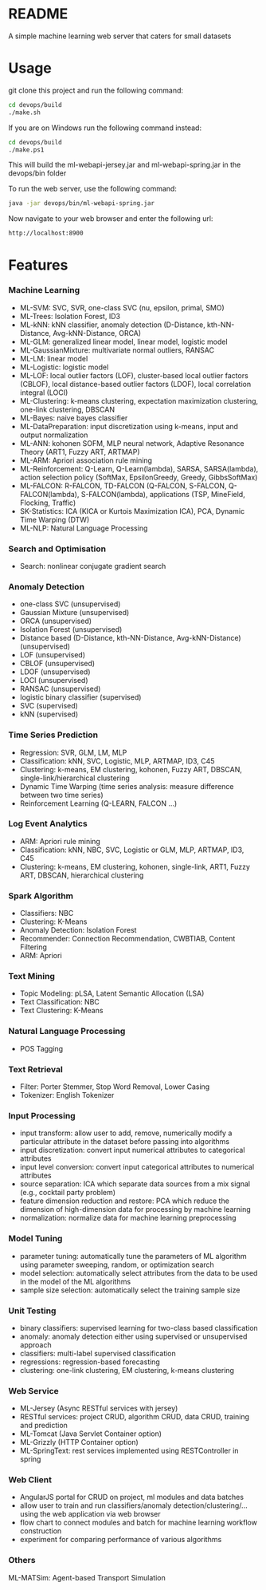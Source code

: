 # README #

A simple machine learning web server that caters for small datasets

# Usage

git clone this project and run the following command:

```bash
cd devops/build
./make.sh
```

If you are on Windows run the following command instead:

```bash
cd devops/build
./make.ps1
```

This will build the ml-webapi-jersey.jar and ml-webapi-spring.jar in the devops/bin folder

To run the web server, use the following command:

```bash
java -jar devops/bin/ml-webapi-spring.jar
```

Now navigate to your web browser and enter the following url: 

```html
http://localhost:8900
```

# Features

### Machine Learning ###

* ML-SVM: SVC, SVR, one-class SVC (nu, epsilon, primal, SMO)
* ML-Trees: Isolation Forest, ID3
* ML-kNN: kNN classifier, anomaly detection (D-Distance, kth-NN-Distance, Avg-kNN-Distance, ORCA)
* ML-GLM: generalized linear model, linear model, logistic model
* ML-GaussianMixture: multivariate normal outliers, RANSAC
* ML-LM: linear model
* ML-Logistic: logistic model
* ML-LOF: local outlier factors (LOF), cluster-based local outlier factors (CBLOF), local distance-based outlier factors (LDOF), local correlation integral (LOCI)
* ML-Clustering: k-means clustering, expectation maximization clustering, one-link clustering, DBSCAN
* ML-Bayes: naive bayes classifier
* ML-DataPreparation: input discretization using k-means, input and output normalization
* ML-ANN: kohonen SOFM, MLP neural network, Adaptive Resonance Theory (ART1, Fuzzy ART, ARTMAP)
* ML-ARM: Apriori association rule mining
* ML-Reinforcement: Q-Learn, Q-Learn(lambda), SARSA, SARSA(lambda), action selection policy (SoftMax, EpsilonGreedy, Greedy, GibbsSoftMax)
* ML-FALCON: R-FALCON, TD-FALCON (Q-FALCON, S-FALCON, Q-FALCON(lambda), S-FALCON(lambda), applications (TSP, MineField, Flocking, Traffic)
* SK-Statistics: ICA (KICA or Kurtois Maximization ICA), PCA, Dynamic Time Warping (DTW)
* ML-NLP: Natural Language Processing 
 
### Search and Optimisation ###
* Search: nonlinear conjugate gradient search 

### Anomaly Detection ###
* one-class SVC (unsupervised)
* Gaussian Mixture (unsupervised)
* ORCA (unsupervised)
* Isolation Forest (unsupervised)
* Distance based (D-Distance, kth-NN-Distance, Avg-kNN-Distance) (unsupervised)
* LOF (unsupervised)
* CBLOF (unsupervised)
* LDOF (unsupervised)
* LOCI (unsupervised)
* RANSAC (unsupervised)
* logistic binary classifier (supervised)
* SVC (supervised)
* kNN (supervised)

### Time Series Prediction ###
* Regression: SVR, GLM, LM, MLP
* Classification: kNN, SVC, Logistic, MLP, ARTMAP, ID3, C45
* Clustering: k-means, EM clustering, kohonen, Fuzzy ART, DBSCAN, single-link/hierarchical clustering
* Dynamic Time Warping (time series analysis: measure difference between two time series)
* Reinforcement Learning (Q-LEARN, FALCON ...)

### Log Event Analytics ###
* ARM: Apriori rule mining
* Classification: kNN, NBC, SVC, Logistic or GLM, MLP, ARTMAP, ID3, C45
* Clustering: k-means, EM clustering, kohonen, single-link, ART1, Fuzzy ART, DBSCAN, hierarchical clustering

### Spark Algorithm ###
* Classifiers: NBC
* Clustering: K-Means
* Anomaly Detection: Isolation Forest
* Recommender: Connection Recommendation, CWBTIAB, Content Filtering
* ARM: Apriori

### Text Mining ###
* Topic Modeling: pLSA, Latent Semantic Allocation (LSA)
* Text Classification: NBC
* Text Clustering: K-Means

### Natural Language Processing ###
* POS Tagging

### Text Retrieval ###
* Filter: Porter Stemmer, Stop Word Removal, Lower Casing
* Tokenizer: English Tokenizer

### Input Processing ###
* input transform: allow user to add, remove, numerically modify a particular attribute in the dataset before passing into algorithms
* input discretization: convert input numerical attributes to categorical attributes
* input level conversion: convert input categorical attributes to numerical attributes
* source separation: ICA which separate data sources from a mix signal (e.g., cocktail party problem)
* feature dimension reduction and restore: PCA which reduce the dimension of high-dimension data for processing by machine learning
* normalization: normalize data for machine learning preprocessing

### Model Tuning ###
* parameter tuning: automatically tune the parameters of ML algorithm using parameter sweeping, random, or optimization search
* model selection: automatically select attributes from the data to be used in the model of the ML algorithms
* sample size selection: automatically select the training sample size

### Unit Testing ###
* binary classifiers: supervised learning for two-class based classification 
* anomaly: anomaly detection either using supervised or unsupervised approach
* classifiers: multi-label supervised classification
* regressions: regression-based forecasting
* clustering: one-link clustering, EM clustering, k-means clustering

### Web Service ###
* ML-Jersey (Async RESTful services with jersey)
* RESTful services: project CRUD, algorithm CRUD, data CRUD, training and prediction
* ML-Tomcat (Java Servlet Container option)
* ML-Grizzly (HTTP Container option)
* ML-SpringText: rest services implemented using RESTController in spring

### Web Client ###
* AngularJS portal for CRUD on project, ml modules and data batches
* allow user to train and run classifiers/anomaly detection/clustering/... using the web application via web browser
* flow chart to connect modules and batch for machine learning workflow construction
* experiment for comparing performance of various algorithms

### Others ###
ML-MATSim: Agent-based Transport Simulation


